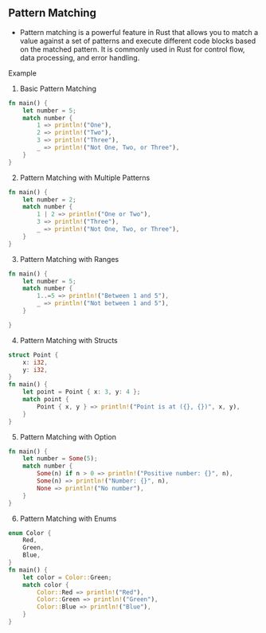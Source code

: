 ## Pattern Matching
- Pattern matching is a powerful feature in Rust that allows you to match a value against a set of patterns and execute different code blocks based on the matched pattern. It is commonly used in Rust for control flow, data processing, and error handling.    

Example

1. Basic Pattern Matching
```rust
fn main() {
    let number = 5;
    match number {
        1 => println!("One"),
        2 => println!("Two"),
        3 => println!("Three"),
        _ => println!("Not One, Two, or Three"),
    }
}
```

2. Pattern Matching with Multiple Patterns
```rust
fn main() {
    let number = 2;
    match number {
        1 | 2 => println!("One or Two"),
        3 => println!("Three"),
        _ => println!("Not One, Two, or Three"),
    }
}
```
3. Pattern Matching with Ranges
```rust
fn main() {
    let number = 5;
    match number {
        1..=5 => println!("Between 1 and 5"),
        _ => println!("Not between 1 and 5"),
    }

}
```
4. Pattern Matching with Structs
```rust
struct Point {
    x: i32,
    y: i32,
}
fn main() {
    let point = Point { x: 3, y: 4 };
    match point {
        Point { x, y } => println!("Point is at ({}, {})", x, y),
    }
}
```
5. Pattern Matching with Option
```rust
fn main() {
    let number = Some(5);
    match number {
        Some(n) if n > 0 => println!("Positive number: {}", n),
        Some(n) => println!("Number: {}", n),
        None => println!("No number"),
    }
}
```
6. Pattern Matching with Enums
```rust
enum Color {
    Red,
    Green,
    Blue,
}
fn main() {
    let color = Color::Green;
    match color {
        Color::Red => println!("Red"),
        Color::Green => println!("Green"),
        Color::Blue => println!("Blue"),
    }
}
```
